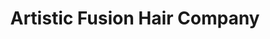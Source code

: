 ---
title: "Artistic Fusion Hair Company"
url: /ashland/artistic-fusion-hair-company/
shop: hairdresser
---